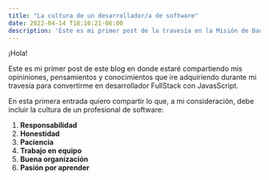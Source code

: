 ```yaml
---
title: "La cultura de un desarrollador/a de software"
date: 2022-04-14 T18:16:21-06:00
description: 'Este es mi primer post de la travesía en la Misión de Backend con Node JS de Launch X.'
---
```


¡Hola!

Este es mi primer post de este blog en donde estaré compartiendo mis opininiones, pensamientos y conocimientos que ire adquiriendo durante mi travesía para convertirme en desarrollador FullStack con JavasScript.

En esta primera entrada quiero compartir lo que, a mi consideración, debe incluir la cultura de un profesional de software:

1. **Responsabilidad**
2. **Honestidad**
3. **Paciencia**
4. **Trabajo en equipo**
5. **Buena organización**
6. **Pasión por aprender** 
